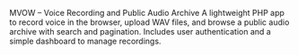 MVOW – Voice Recording and Public Audio Archive 
A lightweight PHP app to record voice in the browser, upload WAV files, and browse a public audio archive with search and pagination. Includes user authentication and a simple dashboard to manage recordings.
